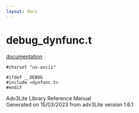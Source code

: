 ```yaml
---
layout: docs
---
```

# debug_dynfunc.t

[documentation](../file/debug_dynfunc.t.html)

    #charset "us-ascii"

    #ifdef __DEBUG
    #include <dynfunc.t>
    #endif

<div class="ftr">

Adv3Lite Library Reference Manual  
Generated on 15/03/2023 from adv3Lite version 1.6.1

</div>
